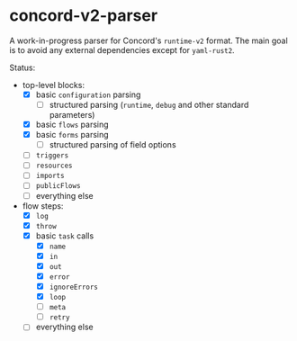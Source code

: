 # concord-v2-parser

A work-in-progress parser for Concord's `runtime-v2` format.
The main goal is to avoid any external dependencies except for `yaml-rust2`.

Status:
- top-level blocks:
  - [x] basic `configuration` parsing
    - [ ] structured parsing (`runtime`, `debug` and other standard parameters)
  - [x] basic `flows` parsing
  - [x] basic `forms` parsing
    - [ ] structured parsing of field options
  - [ ] `triggers`
  - [ ] `resources`
  - [ ] `imports`
  - [ ] `publicFlows`
  - [ ] everything else
- flow steps:
  - [x] `log`
  - [x] `throw`
  - [x] basic `task` calls
    - [x] `name`
    - [x] `in`
    - [x] `out`
    - [x] `error`
    - [x] `ignoreErrors`
    - [x] `loop`
    - [ ] `meta`
    - [ ] `retry`
  - [ ] everything else
